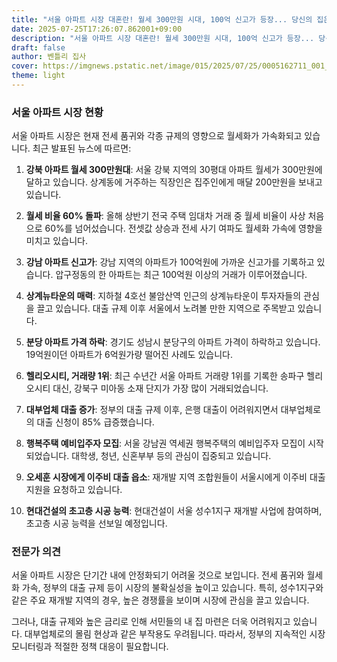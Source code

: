 ```yaml
---
title: "서울 아파트 시장 대혼란! 월세 300만원 시대, 100억 신고가 등장... 당신의 집은 안전한가?"
date: 2025-07-25T17:26:07.862001+09:00
description: "서울 아파트 시장 대혼란! 월세 300만원 시대, 100억 신고가 등장... 당신의 집은 안전한가?"
draft: false
author: 벤틀리 집사
cover: https://imgnews.pstatic.net/image/015/2025/07/25/0005162711_001_20250725163612361.jpg
theme: light
---
```


### 서울 아파트 시장 현황

서울 아파트 시장은 현재 전세 품귀와 각종 규제의 영향으로 월세화가 가속화되고 있습니다. 최근 발표된 뉴스에 따르면:

1. **강북 아파트 월세 300만원대**: 서울 강북 지역의 30평대 아파트 월세가 300만원에 달하고 있습니다. 상계동에 거주하는 직장인은 집주인에게 매달 200만원을 보내고 있습니다.

2. **월세 비율 60% 돌파**: 올해 상반기 전국 주택 임대차 거래 중 월세 비율이 사상 처음으로 60%를 넘어섰습니다. 전셋값 상승과 전세 사기 여파도 월세화 가속에 영향을 미치고 있습니다.

3. **강남 아파트 신고가**: 강남 지역의 아파트가 100억원에 가까운 신고가를 기록하고 있습니다. 압구정동의 한 아파트는 최근 100억원 이상의 거래가 이루어졌습니다.

4. **상계뉴타운의 매력**: 지하철 4호선 불암산역 인근의 상계뉴타운이 투자자들의 관심을 끌고 있습니다. 대출 규제 이후 서울에서 노려볼 만한 지역으로 주목받고 있습니다.

5. **분당 아파트 가격 하락**: 경기도 성남시 분당구의 아파트 가격이 하락하고 있습니다. 19억원이던 아파트가 6억원가량 떨어진 사례도 있습니다.

6. **헬리오시티, 거래량 1위**: 최근 수년간 서울 아파트 거래량 1위를 기록한 송파구 헬리오시티 대신, 강북구 미아동 소재 단지가 가장 많이 거래되었습니다.

7. **대부업체 대출 증가**: 정부의 대출 규제 이후, 은행 대출이 어려워지면서 대부업체로의 대출 신청이 85% 급증했습니다.

8. **행복주택 예비입주자 모집**: 서울 강남권 역세권 행복주택의 예비입주자 모집이 시작되었습니다. 대학생, 청년, 신혼부부 등의 관심이 집중되고 있습니다.

9. **오세훈 시장에게 이주비 대출 읍소**: 재개발 지역 조합원들이 서울시에게 이주비 대출 지원을 요청하고 있습니다.

10. **현대건설의 초고층 시공 능력**: 현대건설이 서울 성수1지구 재개발 사업에 참여하며, 초고층 시공 능력을 선보일 예정입니다.

### 전문가 의견

서울 아파트 시장은 단기간 내에 안정화되기 어려울 것으로 보입니다. 전세 품귀와 월세화 가속, 정부의 대출 규제 등이 시장의 불확실성을 높이고 있습니다. 특히, 성수1지구와 같은 주요 재개발 지역의 경우, 높은 경쟁률을 보이며 시장에 관심을 끌고 있습니다.

그러나, 대출 규제와 높은 금리로 인해 서민들의 내 집 마련은 더욱 어려워지고 있습니다. 대부업체로의 몰림 현상과 같은 부작용도 우려됩니다. 따라서, 정부의 지속적인 시장 모니터링과 적절한 정책 대응이 필요합니다.